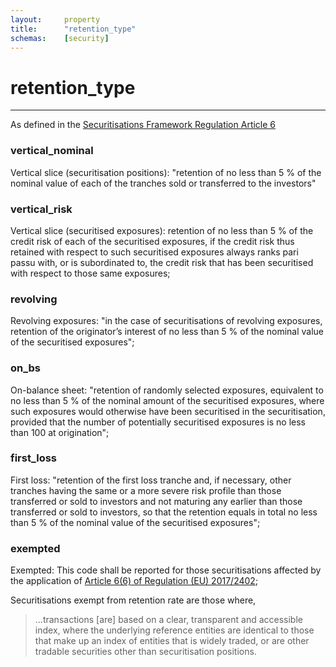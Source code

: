 ```yaml
---
layout:     property
title:      "retention_type"
schemas:    [security]
---
```


# retention_type

---

As defined in the [Securitisations Framework Regulation Article 6](https://eur-lex.europa.eu/legal-content/EN/TXT/?uri=CELEX%3A02017R2402-20210409#:~:text=1.%C2%A0%C2%A0%20The%20originator,risk%20mitigation%20or%20hedging.)

### vertical_nominal
Vertical slice (securitisation positions): "retention of no less than 5 % of the nominal value of each of the tranches sold or transferred to the investors"

### vertical_risk
Vertical slice (securitised exposures): retention of no less than 5 % of the credit risk of each of the securitised exposures, if the credit risk thus retained with respect to such securitised exposures always ranks pari passu with, or is subordinated to, the credit risk that has been securitised with respect to those same exposures;

### revolving
Revolving exposures: "in the case of securitisations of revolving exposures, retention of the originator’s interest of no less than 5 % of the nominal value of the securitised exposures";

### on_bs
On-balance sheet: "retention of randomly selected exposures, equivalent to no less than 5 % of the nominal amount of the securitised exposures, where such exposures would otherwise have been securitised in the securitisation, provided that the number of potentially securitised exposures is no less than 100 at origination";

### first_loss
First loss: "retention of the first loss tranche and, if necessary, other tranches having the same or a more severe risk profile than those transferred or sold to investors and not maturing any earlier than those transferred or sold to investors, so that the retention equals in total no less than 5 % of the nominal value of the securitised exposures";

### exempted
Exempted: This code shall be reported for those securitisations affected by the application of [Article 6(6) of Regulation (EU) 2017/2402](https://eur-lex.europa.eu/legal-content/EN/TXT/?uri=CELEX%3A02017R2402-20210409#:~:text=6.%C2%A0%C2%A0%20Paragraph%201%20shall%20not%20apply%20to%20transactions%20based%20on%20a%20clear%2C%20transparent%20and%20accessible%20index%2C%20where%20the%20underlying%20reference%20entities%20are%20identical%20to%20those%20that%20make%20up%20an%20index%20of%20entities%20that%20is%20widely%20traded%2C%20or%20are%20other%20tradable%20securities%20other%20than%20securitisation%20positions.);

Securitisations exempt from retention rate are those where,
> ...transactions [are] based on a clear, transparent and accessible index, where the underlying reference entities are identical to those that make up an index of entities that is widely traded, or are other tradable securities other than securitisation positions.
